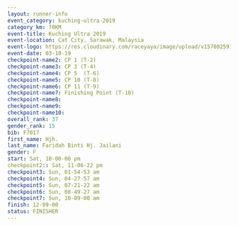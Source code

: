 ```yaml
---
layout: runner-info 
event_category: kuching-ultra-2019 
category_km: 70KM 
event-title: Kuching Ultra 2019
event-location: Cat City, Sarawak, Malaysia 
event-logo: https://res.cloudinary.com/raceyaya/image/upload/v1570025915/logo/kuching_ultra_jsvtue.jpg 
event-date: 03-10-19 
checkpoint-name2: CP 1 (T-2) 
checkpoint-name3: CP 3 (T-4) 
checkpoint-name4: CP 5  (T-6) 
checkpoint-name5: CP 10 (T-8) 
checkpoint-name6: CP 11 (T-9) 
checkpoint-name7: Finishing Point (T-10) 
checkpoint-name8: 
checkpoint-name9: 
checkpoint-name10: 
overall_rank: 37
gender_rank: 15
bib: F7017
first_name: Hjh.
last_name: Faridah Binti Hj. Jailani
gender: F
start: Sat, 10-00-00 pm
checkpoint2:: Sat, 11-06-22 pm
checkpoint3: Sun, 01-54-53 am
checkpoint4: Sun, 04-27-57 am
checkpoint5: Sun, 07-21-22 am
checkpoint6: Sun, 08-49-27 am
checkpoint7: Sun, 10-09-00 am
finish: 12-09-00
status: FINISHER
---
```

